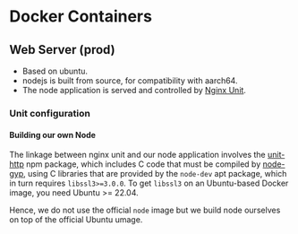 # Docker Containers

## Web Server (prod)

- Based on ubuntu.
- nodejs is built from source, for compatibility with aarch64.
- The node application is served and controlled by [Nginx Unit](https://unit.nginx.org).

### Unit configuration

#### Building our own Node

The linkage between nginx unit and our node application involves the
[unit-http](https://www.npmjs.com/package/unit-http) npm package, which includes
C code that must be compiled by [node-gyp](https://www.npmjs.com/package/node-gyp),
using C libraries that are provided by the `node-dev` apt package, which in turn
requires `libssl3>=3.0.0`.  To get `libssl3` on an Ubuntu-based Docker image,
you need Ubuntu >= 22.04.

Hence, we do not use the official `node` image but we build node ourselves on top
of the official Ubuntu umage.

